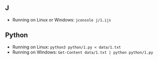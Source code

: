 ## J

* Running on Linux or Windows: `jconsole j/1.ijs`

## Python

* Running on Linux: `python3 python/1.py < data/1.txt`
* Running on Windows: `Get-Content data/1.txt | python python/1.py`
